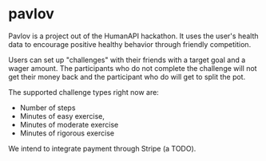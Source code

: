 pavlov
======
Pavlov is a project out of the HumanAPI hackathon. It uses the user's health data to encourage positive healthy behavior through friendly competition. 

Users can set up "challenges" with their friends with a target goal and a wager amount. The participants who do not complete the challenge will not get their money back and the participant who do will get to split the pot.

The supported challenge types right now are: 
- Number of steps
- Minutes of easy exercise, 
- Minutes of moderate exercise
- Minutes of rigorous exercise

We intend to integrate payment through Stripe (a TODO).
